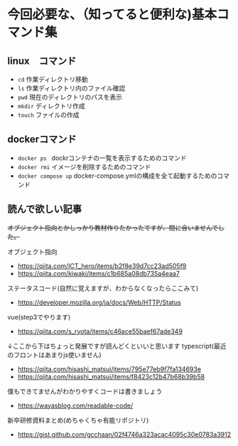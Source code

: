 # 今回必要な、（知ってると便利な)基本コマンド集

## linux　コマンド
* `cd` 		作業ディレクトリ移動
* `ls`		作業ディレクトリ内のファイル確認
* `pwd`		現在のディレクトリのパスを表示
* `mkdir`		ディレクトリ作成
* `touch`		ファイルの作成

## dockerコマンド
* `docker ps ` dockrコンテナの一覧を表示するためのコマンド
* `docker rmi` イメージを削除するためのコマンド
* `docker compose up` docker-compose.ymlの構成を全て起動するためのコマンド

## 読んで欲しい記事
~~オブジェクト指向とかしっかり教材作りたかったですが、間に合いませんでした。~~

オブジェクト指向
* https://qiita.com/ICT_hero/items/b2f8e39d7cc23ad505f9 
* https://qiita.com/kiwaki/items/c1b685a08db735a4eaa7

ステータスコード(自然に覚えますが、わからなくなったらここみて)
* https://developer.mozilla.org/ja/docs/Web/HTTP/Status

vue(step3でやります)
* https://qiita.com/s_ryota/items/c46ace55baef67ade349

↓ここから下はちょっと発展ですが読んどくといいと思います
typescript(最近のフロントはあまりjs使いません)
* https://qiita.com/hisashi_matsui/items/795e77eb9f7fa134693e
* https://qiita.com/hisashi_matsui/items/f8423c12b47b68b39b58

僕もできてませんがわかりやすくコードは書きましょう
* https://wayasblog.com/readable-code/

新卒研修資料まとめ(めちゃくちゃ有能リポジトリ)
* https://gist.github.com/gcchaan/02f4746a323acac4095c30e0783a3912

